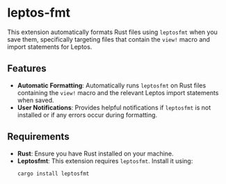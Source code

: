 # leptos-fmt

This extension automatically formats Rust files using `leptosfmt` when you save them, specifically targeting files that contain the `view!` macro and import statements for Leptos.

## Features

- **Automatic Formatting**: Automatically runs `leptosfmt` on Rust files containing the `view!` macro and the relevant Leptos import statements when saved.
- **User Notifications**: Provides helpful notifications if `leptosfmt` is not installed or if any errors occur during formatting.

## Requirements

- **Rust**: Ensure you have Rust installed on your machine.
- **Leptosfmt**: This extension requires `leptosfmt`. Install it using:
  ```bash
  cargo install leptosfmt
